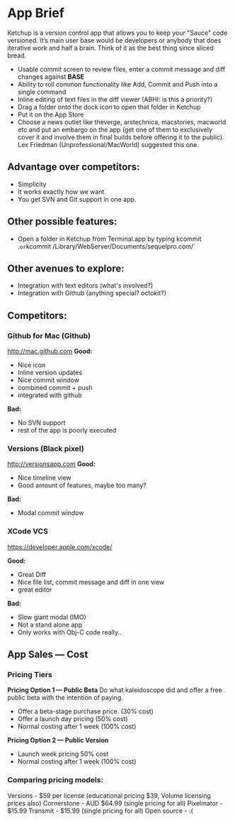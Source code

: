 # App Brief #

Ketchup is a version control app that allows you to keep your "Sauce" code versioned. It’s main user base would be developers or anybody that does iterative work and half a brain. Think of it as the best thing since sliced bread.

- Usable commit screen to review files, enter a commit message and diff changes against **BASE**
- Ability to roll common functionality like Add, Commit and Push into a single command
- Inline editing of text files in the diff viewer (ABHI: is this a priority?)
- Drag a folder onto the dock icon to open that folder in Ketchup
- Put it on the App Store
- Choose a news outlet like theverge, arstechnica, macstories, macworld etc and put an embargo on the app (get one of them to exclusively cover it and involve them in final builds before offering it to the public). Lex Friedman (Unprofessional/MacWorld) suggested this one.

## Advantage over competitors:
- Simplicity
- It works exactly how we want
- You get SVN and Git support in one app.

## Other possible features: 
- Open a folder in Ketchup from Terminal.app by typing kcommit .` or `kcommit /Library/WebServer/Documents/sequelpro.com/`

## Other avenues to explore:
- Integration with text editors (what's involved?)
- Integration with Github (anything special? octokit?)

## Competitors:
### Github for Mac (Github)
http://mac.github.com
**Good:**
- Nice icon
- Inline version updates
- Nice commit window
- combined commit + push
- integrated with github

**Bad:**
- No SVN support
- rest of the app is poorly executed

### Versions (Black pixel)
http://versionsapp.com
**Good:**
- Nice timeline view
- Good amount of features, maybe too many?

**Bad:**
- Modal commit window

### XCode VCS
https://developer.apple.com/xcode/

**Good:**
- Great Diff
- Nice file list, commit message and diff in one view
- great editor

**Bad:**
- Slow giant modal (IMO)
- Not a stand alone app
- Only works with Obj-C code really..


## App Sales — Cost

### Pricing Tiers

**Pricing Option 1 — Public Beta**
Do what kaleidoscope did and offer a free public beta with the intention of paying.
- Offer a beta-stage purchase price. (30% cost)
- Offer a launch day pricing (50% cost)
- Normal costing after 1 week (100% cost)

**Pricing Option 2 — Public Version**
- Launch week pricing 50% cost
- Normal costing after 1 week (100% cost)


### Comparing pricing models:
Versions - $59 per license (educational pricing $39, Volume licensing prices also)
Cornerstone - AUD $64.99 (single pricing for all)
Pixelmator - $15.99
Transmit - $15.99 (single pricing for all)
Open source - :(


